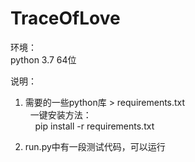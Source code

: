 # TraceOfLove

环境：  
python 3.7 64位


说明：  
1. 需要的一些python库 > requirements.txt  
  &nbsp; 一键安装方法：  
  &nbsp;&nbsp;&nbsp; pip install -r requirements.txt
   
2. run.py中有一段测试代码，可以运行
